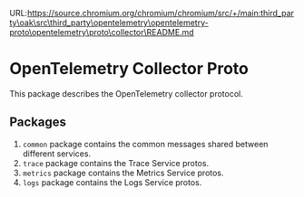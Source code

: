 URL:https://source.chromium.org/chromium/chromium/src/+/main:third_party\oak\src\third_party\opentelemetry\opentelemetry-proto\opentelemetry\proto\collector\README.md
# OpenTelemetry Collector Proto

This package describes the OpenTelemetry collector protocol.

## Packages

1. `common` package contains the common messages shared between different services.
2. `trace` package contains the Trace Service protos.
3. `metrics` package contains the Metrics Service protos.
4. `logs` package contains the Logs Service protos.
